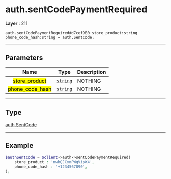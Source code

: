 # auth.sentCodePaymentRequired

**Layer** : 211

```tl
auth.sentCodePaymentRequired#d7cef980 store_product:string phone_code_hash:string = auth.SentCode;
```

---

## Parameters

| Name | Type | Description |
| :---: | :---: | :--- |
| <mark>store_product</mark> | [`string`](type/string) | NOTHING |
| <mark>phone_code_hash</mark> | [`string`](type/string) | NOTHING |

---

## Type

[auth.SentCode](type/auth.SentCode)

---

## Example

```php
$authSentCode = $client->auth->sentCodePaymentRequired(
	store_product : 'nwhQJCymPWgVipX4',
	phone_code_hash : '+1234567890',
);
```